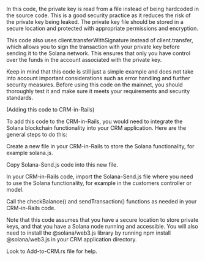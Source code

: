 In this code, the private key is read from a file instead of being hardcoded in the source code. This is a good security practice as it reduces the risk of the private key being leaked. The private key file should be stored in a secure location and protected with appropriate permissions and encryption.

This code also uses client.transferWithSignature instead of client.transfer, which allows you to sign the transaction with your private key before sending it to the Solana network. This ensures that only you have control over the funds in the account associated with the private key.

Keep in mind that this code is still just a simple example and does not take into account important considerations such as error handling and further security measures. Before using this code on the mainnet, you should thoroughly test it and make sure it meets your requirements and security standards.


(Adding this code to CRM-in-Rails)

To add this code to the CRM-in-Rails, you would need to integrate the Solana blockchain functionality into your CRM application. Here are the general steps to do this:

Create a new file in your CRM-in-Rails to store the Solana functionality, for example solana.js.

Copy Solana-Send.js code into this new file.

In your CRM-in-Rails code, import the Solana-Send.js file where you need to use the Solana functionality, for example in the customers controller or model.

Call the checkBalance() and sendTransaction() functions as needed in your CRM-in-Rails code.

Note that this code assumes that you have a secure location to store private keys, and that you have a Solana node running and accessible. You will also need to install the @solana/web3.js library by running npm install @solana/web3.js in your CRM application directory.

Look to Add-to-CRM.rs file for help.

